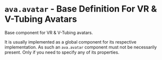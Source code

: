 
# `ava.avatar` - Base Definition For VR & V-Tubing Avatars
Base component for VR & V-Tubing avatars.

It is usually implemented as a global component for its respective implementation. As such an `ava.avatar` component must not be necessarily present. Only if you need to specify any of its properties.


